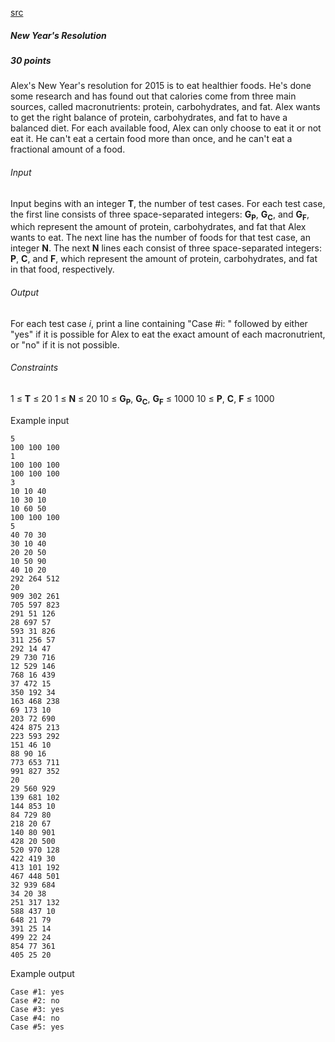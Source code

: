 [src](https://www.facebook.com/hackercup/problems.php?pid=1036037553088752&round=742632349177460)

##### New Year's Resolution

##### 30 points

Alex's New Year's resolution for 2015 is to eat healthier foods. He's done some research and has found out that calories come from three main sources, called macronutrients: protein, carbohydrates, and fat. Alex wants to get the right balance of protein, carbohydrates, and fat to have a balanced diet. For each available food, Alex can only choose to eat it or not eat it. He can't eat a certain food more than once, and he can't eat a fractional amount of a food.

###### Input

Input begins with an integer **T**, the number of test cases. For each test case, the first line consists of three space-separated integers: **G<sub>P</sub>**, **G<sub>C</sub>**, and **G<sub>F</sub>**, which represent the amount of protein, carbohydrates, and fat that Alex wants to eat. The next line has the number of foods for that test case, an integer **N**. The next **N** lines each consist of three space-separated integers: **P**, **C**, and **F**, which represent the amount of protein, carbohydrates, and fat in that food, respectively.

###### Output

For each test case _i_, print a line containing "Case #i: " followed by either "yes" if it is possible for Alex to eat the exact amount of each macronutrient, or "no" if it is not possible.

###### Constraints

1 ≤ **T** ≤ 20 
1 ≤ **N** ≤ 20 
10 ≤ **G<sub>P</sub>**, **G<sub>C</sub>**, **G<sub>F</sub>** ≤ 1000 
10 ≤ **P**, **C**, **F** ≤ 1000 

Example input

```
5
100 100 100
1
100 100 100
100 100 100
3
10 10 40
10 30 10
10 60 50
100 100 100
5
40 70 30
30 10 40
20 20 50
10 50 90
40 10 20
292 264 512
20
909 302 261
705 597 823
291 51 126
28 697 57
593 31 826
311 256 57
292 14 47
29 730 716
12 529 146
768 16 439
37 472 15
350 192 34
163 468 238
69 173 10
203 72 690
424 875 213
223 593 292
151 46 10
88 90 16
773 653 711
991 827 352
20
29 560 929
139 681 102
144 853 10
84 729 80
218 20 67
140 80 901
428 20 500
520 970 128
422 419 30
413 101 192
467 448 501
32 939 684
34 20 38
251 317 132
588 437 10
648 21 79
391 25 14
499 22 24
854 77 361
405 25 20
```

Example output

```
Case #1: yes
Case #2: no
Case #3: yes
Case #4: no
Case #5: yes
```
